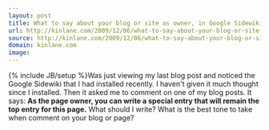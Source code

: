 ```yaml
---
layout: post
title: What to say about your blog or site as owner, in Google Sidewiki?
url: http://kinlane.com/2009/12/06/what-to-say-about-your-blog-or-site-as-owner-in-google-sidewiki/
source: http://kinlane.com/2009/12/06/what-to-say-about-your-blog-or-site-as-owner-in-google-sidewiki/
domain: kinlane.com
image: 
---
```

{% include JB/setup %}Was just viewing my last blog post and noticed the Google Sidewiki that I had installed recently. I haven't given it much thought since I installed. Then it asked me to comment on one of my blog posts. It says: <strong>As the page owner, you can write a special entry that will remain the top entry for this page.</strong> What should I write? What is the best tone to take when comment on your blog or page?